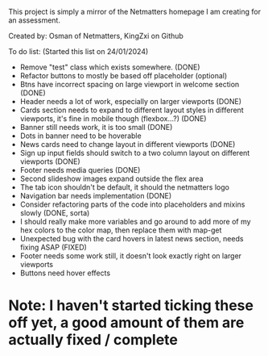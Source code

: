 This project is simply a mirror of the Netmatters homepage I am creating for an assessment.

Created by: Osman of Netmatters, KingZxi on Github

To do list: (Started this list on 24/01/2024)

- Remove "test" class which exists somewhere. (DONE)
- Refactor buttons to mostly be based off placeholder (optional)
- Btns have incorrect spacing on large viewport in welcome section (DONE)
- Header needs a lot of work, especially on larger viewports (DONE)
- Cards section needs to expand to different layout styles in different viewports, it's fine in mobile though (flexbox...?) (DONE)
- Banner still needs work, it is too small (DONE)
- Dots in banner need to be hoverable
- News cards need to change layout in different viewports (DONE)
- Sign up input fields should switch to a two column layout on different viewports (DONE)
- Footer needs media queries (DONE)
- Second slideshow images expand outside the flex area 
- The tab icon shouldn't be default, it should the netmatters logo 
- Navigation bar needs implementation (DONE)
- Consider refactoring parts of the code into placeholders and mixins slowly (DONE, sorta)
- I should really make more variables and go around to add more of my hex colors to the color map, then replace them with map-get
- Unexpected bug with the card hovers in latest news section, needs fixing ASAP (FIXED)
- Footer needs some work still, it doesn't look exactly right on larger viewports
- Buttons need hover effects

# Note: I haven't started ticking these off yet, a good amount of them are actually fixed / complete
